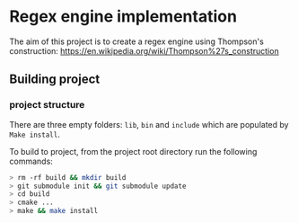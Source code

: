 # Regex engine implementation
The aim of this project is to create a regex engine using
Thompson's construction:
https://en.wikipedia.org/wiki/Thompson%27s_construction


## Building project

### project structure
There are three empty folders: `lib`, `bin` and `include` which are populated
by `Make install`.

To build to project, from the project root directory run the following commands:

```bash
> rm -rf build && mkdir build
> git submodule init && git submodule update
> cd build
> cmake ...
> make && make install
```
